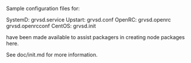 Sample configuration files for:

SystemD: grvsd.service
Upstart: grvsd.conf
OpenRC:  grvsd.openrc
         grvsd.openrcconf
CentOS:  grvsd.init

have been made available to assist packagers in creating node packages here.

See doc/init.md for more information.
